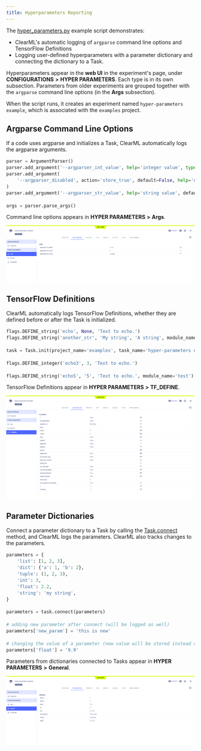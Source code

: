 ```yaml
---
title: Hyperparameters Reporting
---
```


The [hyper_parameters.py](https://github.com/allegroai/clearml/blob/master/examples/reporting/hyper_parameters.py) example 
script demonstrates: 
* ClearML's automatic logging of `argparse` command line options and TensorFlow Definitions
* Logging user-defined hyperparameters with a parameter dictionary and connecting the dictionary to a Task. 

Hyperparameters appear in the **web UI** in the experiment's page, under **CONFIGURATIONS** **>** **HYPER PARAMETERS**. 
Each type is in its own subsection. Parameters from older experiments are grouped together with the ``argparse`` command 
line options (in the **Args** subsection).

When the script runs, it creates an experiment named `hyper-parameters example`, which is associated with the `examples` project.

## Argparse Command Line Options

If a code uses argparse and initializes a Task, ClearML automatically logs the argparse arguments.
 
```python
parser = ArgumentParser()
parser.add_argument('--argparser_int_value', help='integer value', type=int, default=1)
parser.add_argument(
    '--argparser_disabled', action='store_true', default=False, help='disables something'
)
parser.add_argument('--argparser_str_value', help='string value', default='a string')
    
args = parser.parse_args()
```

Command line options appears in **HYPER PARAMETERS** **>** **Args**.

![image](../../img/examples_reporting_hyper_param_01.png)

## TensorFlow Definitions

ClearML automatically logs TensorFlow Definitions, whether they are defined before or after the Task is initialized.

```python
flags.DEFINE_string('echo', None, 'Text to echo.')
flags.DEFINE_string('another_str', 'My string', 'A string', module_name='test')

task = Task.init(project_name='examples', task_name='hyper-parameters example')
    
flags.DEFINE_integer('echo3', 3, 'Text to echo.')
    
flags.DEFINE_string('echo5', '5', 'Text to echo.', module_name='test')

```    

TensorFlow Definitions appear in **HYPER PARAMETERS** **>** **TF_DEFINE**.

![image](../../img/examples_reporting_hyper_param_03.png)

## Parameter Dictionaries

Connect a parameter dictionary to a Task by calling the [Task.connect](../../references/sdk/task.md#connect)
method, and ClearML logs the parameters. ClearML also tracks changes to the parameters.

```python
parameters = {
    'list': [1, 2, 3],
    'dict': {'a': 1, 'b': 2},
    'tuple': (1, 2, 3),
    'int': 3,
    'float': 2.2,
    'string': 'my string',
}
    
parameters = task.connect(parameters)
    
# adding new parameter after connect (will be logged as well)
parameters['new_param'] = 'this is new'
  
# changing the value of a parameter (new value will be stored instead of previous one)
parameters['float'] = '9.9'

```

Parameters from dictionaries connected to Tasks appear in **HYPER PARAMETERS** **>** **General**.

![image](../../img/examples_reporting_hyper_param_02.png)

